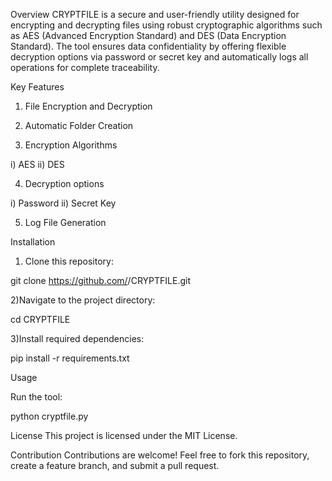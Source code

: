 Overview
CRYPTFILE is a secure and user-friendly utility designed for encrypting and decrypting files using robust cryptographic algorithms such as AES (Advanced Encryption Standard) and DES (Data Encryption Standard). The tool ensures data confidentiality by offering flexible decryption options via password or secret key and automatically logs all operations for complete traceability.

Key Features

1) File Encryption and Decryption

2) Automatic Folder Creation

3) Encryption Algorithms
   
 i) AES
 ii) DES

4) Decryption options

 i) Password
 ii) Secret Key

5) Log File Generation

Installation

1) Clone this repository:

git clone https://github.com/<your-repo-name>/CRYPTFILE.git

2)Navigate to the project directory:

cd CRYPTFILE

3)Install required dependencies:

pip install -r requirements.txt

Usage

Run the tool:

python cryptfile.py


License
This project is licensed under the MIT License.

Contribution
Contributions are welcome! Feel free to fork this repository, create a feature branch, and submit a pull request.

